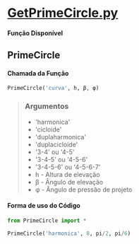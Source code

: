 # [GetPrimeCircle.py](https://github.com/Mecanismos-UFPE/Python-Cames/blob/5154702af5b295ff015b622eb799bd21c61b8c11/GetPrimeCircle.py)

#### Função Disponível

## PrimeCircle

#### Chamada da Função

```python
PrimeCircle('curva', h, β, φ)
```

> ### Argumentos
> 
> * 'harmonica'
> * 'cicloide'
> * 'duplaharmonica'
> * 'duplacicloide'
> * '3-4' ou '4-5'
> * '3-4-5' ou '4-5-6'
> * '3-4-5-6' ou '4-5-6-7'
> * h - Altura de elevação
> * β - Ângulo de elevação
> * φ - Ângulo de pressão de projeto

#### Forma de uso do Código

```python
from PrimeCircle import *

PrimeCircle('harmonica', 8, pi/2, pi/6)
```
